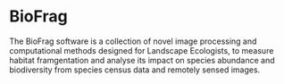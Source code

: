# BioFrag
The BioFrag software is a collection of novel image processing and computational methods designed for Landscape Ecologists, to measure habitat framgentation and analyse its impact on species abundance and biodiversity from species census data and remotely sensed images.

